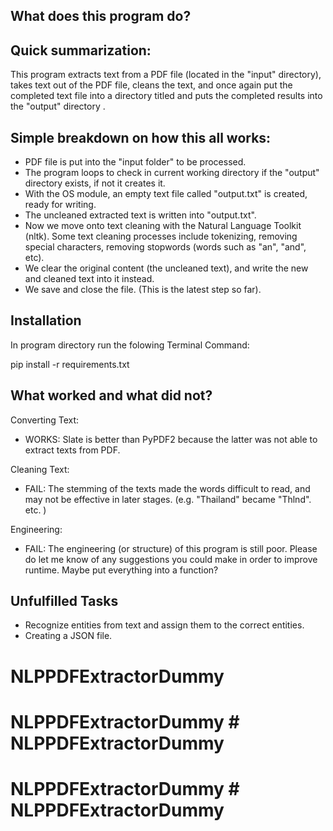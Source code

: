 What does this program do?
------------------

Quick summarization:
------------------

This program extracts text from a PDF file (located in the "input" directory), takes text out of the PDF file, cleans the text, and once again put the completed text file into a directory titled and puts the completed results into the "output" directory . 

Simple breakdown on how this all works:
------------------

- PDF file is put into the "input folder" to be processed. 
- The program loops to check in current working directory if the "output" directory exists, if not it creates it. 
- With the OS module, an empty text file called "output.txt" is created, ready for writing. 
- The uncleaned extracted text is written into "output.txt". 
- Now we move onto text cleaning with the Natural Language Toolkit (nltk). Some text cleaning processes include tokenizing, removing special characters, removing stopwords (words such as "an", "and", etc).
- We clear the original content (the uncleaned text), and write the new and cleaned text into it instead.
- We save and close the file. (This is the latest step so far). 

Installation 
------------------

In program directory run the folowing Terminal Command: 

pip install -r requirements.txt

What worked and what did not?
------------------

Converting Text:
- WORKS: Slate is better than PyPDF2 because the latter was not able to extract texts from PDF. 

Cleaning Text: 
- FAIL: The stemming of the texts made the words difficult to read, and may not be effective in later stages. (e.g. "Thailand" became "Thlnd". etc. )

Engineering:
- FAIL: The engineering (or structure) of this program is still poor. Please do let me know of any suggestions you could make in order to improve runtime. Maybe put everything into a function? 

Unfulfilled Tasks
------------------
- Recognize entities from text and assign them to the correct entities. 
- Creating a JSON file. 

# NLPPDFExtractorDummy
# NLPPDFExtractorDummy # NLPPDFExtractorDummy
# NLPPDFExtractorDummy # NLPPDFExtractorDummy
